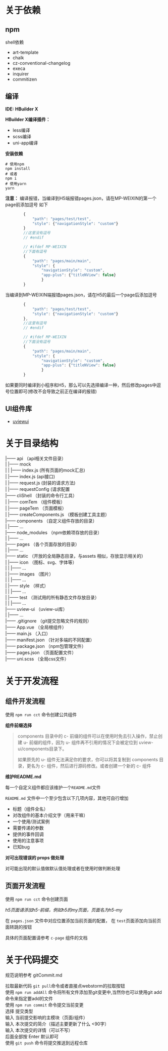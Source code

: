 # 关于依赖



## npm
shell依赖
+ art-template
+ chalk
+ cz-conventional-changelog
+ execa
+ inquirer
+ commitizen




## 编译

**IDE:**   **HBuilder X**

**HBuilder X编译插件：**

+ less编译
+ scss编译
+ uni-app编译


**安装依赖**
```shell
# 使用npm
npm install
# 或者
npm i
# 使用yarn
yarn
```

**注意：** 编译报错，当编译到H5端报错pages.json，请在MP-WEIXIN的第一个page前添加逗号
如下
```js
		{
			"path": "pages/test/test",
			"style": {"navigationStyle": "custom"}
		}
		//这里没有逗号
		// #endif

		// #ifdef MP-WEIXIN
		//下面有逗号
		{
			"path": "pages/main/main",
			"style": {
				"navigationStyle": "custom",
				"app-plus": {"titleNView": false}
				}
		}
```

当编译到MP-WEIXIN端报错pages.json，请在H5的最后一个page后添加逗号
```js
		{
			"path": "pages/test/test",
			"style": {"navigationStyle": "custom"}
		},
		//这里有逗号
		// #endif

		// #ifdef MP-WEIXIN
		//下面没有逗号
		{
			"path": "pages/main/main",
			"style": {
				"navigationStyle": "custom",
				"app-plus": {"titleNView": false}
				}
		}
```

如果要同时编译到小程序和H5，那么可以先选择编译一种，然后修改pages中逗号位置即可(修改不会导致之前正在编译的报错)

## UI组件库

+ [uviewui](https://www.uviewui.com/)



# 关于目录结构



|—— api	（api相关文件目录）<br/>
|           |—— mock<br/>
|           |           |—— index.js  (所有页面的mock汇总)<br/>
|			|—— index.js	(api接口)<br/>
|			|—— request.js (封装的请求方法)<br/>
|           |—— requestConfig (请求配置<br/>
|—— cliShell  （封装的命令行工具）<br/>
|			|—— comTem	（组件模板）<br/>
|			|—— pageTem	（页面模板）<br/>
|			|—— createComponents.js	（模板创建工具主题）<br/>
|—— components	（自定义组件存放的目录）<br/>
|			|—— ...<br/>
|—— node_modules	（npm依赖项存放的目录）<br/>
|			|—— ...<br/>
|—— pages	（各个页面存放的目录）<br/>
|			|—— ...<br/>
|—— static	（开放的全局静态目录，与assets 相似，存放显示相关的）<br/>
|			|—— icon	（图标、svg、字体等）<br/>
|			|			|—— ...<br/>
|			|—— images	（图片）<br/>
|			|			|—— ...<br/>
|			|—— style	（样式）<br/>
|			|			|—— ...<br/>
|			|—— test	（测试用的所有静态文件存放目录）<br/>
|			|			|—— ...<br/>
|—— uview-ui	（uview-ui库）<br/>
|			|—— ...<br/>
|—— .gitignore	（git提交忽略文件的规则）<br/>
|—— App.vue	（全局根组件）<br/>
|—— main.js	（入口）<br/>
|—— manifest.json	（针对多端的不同配置）<br/>
|—— package.json	（npm包管理文件）<br/>
|—— pages.json	（页面配置文件）<br/>
|—— uni.scss	（全局css文件）<br/>









# 关于开发流程



## 组件开发流程



使用 `npm run cct` 命令创建公共组件



**组件前缀选择**

> components 目录中的 c- 前缀的组件可以在使用时免去引入操作，禁止创建 u- 前缀的组件，因为 u- 组件再不引用的情况下会被定位到 uview-ui/components目录下。
>
> 如果原先的 u- 组件无法满足你的要求，你可以将其复制到 components 目录，更名为 c- 组件，然后进行源码修改。或者创建一个新的 c- 组件





**维护README.md**

每一个自定义组件都应该维护一个`README.md`文件

`README.md` 文件中一个至少包含以下几项内容，其他可自行增加



+ 标题（组件全名）
+ 对改组件的基本介绍文字（用来干嘛）
+ 一个使用/测试案例
+ 需要传递的参数
+ 提供的事件回调
+ 使用的注意事项
+ 已知bug



**对可出现错误的 props 做处理**

对可能出现的默认值做默认值处理或者在使用时做判断处理










## 页面开发流程

使用 `npm run cct` 命令创建页面<br/>

*h5页面请添加h5-前缀，例如h5的my页面，页面名为h5-my*

在 `pages.json` 文件中对应位置添加当前页面的配置， 在 `test`页面添加向当前页面转跳的按钮<br/>




具体的页面配置请参考 `c-page` 组件的文档<br/>





# 关于代码提交

规范说明参考 gitCommit.md

拉取最新代码 `git pull`命令或者直接点webstorm的拉取按钮<br/>
 使用 `npm run addAll` 命令将所有文件添加至git变更中,当然你也可以使用git  add命令来指定要add的文件<br/>
 使用 `npm run commit` 命令提交当前变更<br/>
 选择     提交类型<br/>
 输入     当前提交影响的主模块（页面/组件）<br/>
 输入     本次提交的简介（描述主要更新了什么 <90字）<br/>
 输入     本次提交的详情（可以不写）<br/>
 后面全部按  Enter 默认即可<br/>
 使用 `git push` 命令将提交推送到远程仓库<br/>

 


